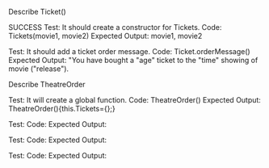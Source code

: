 Describe Ticket()

SUCCESS
Test: It should create a constructor for Tickets.
Code: Tickets(movie1, movie2)
Expected Output: movie1, movie2

Test: It should add a ticket order message.
Code: Ticket.orderMessage()
Expected Output: "You have bought a "age" ticket to the "time" showing of movie ("release").

Describe TheatreOrder

Test: It will create a global function.
Code: TheatreOrder()
Expected Output: TheatreOrder(){this.Tickets={};}

Test:
Code:
Expected Output:

Test:
Code:
Expected Output:

Test:
Code:
Expected Output: